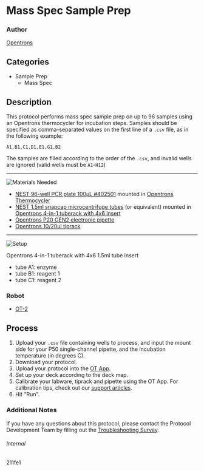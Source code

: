 # Mass Spec Sample Prep

### Author
[Opentrons](https://opentrons.com/)



## Categories
* Sample Prep
	* Mass Spec

## Description
This protocol performs mass spec sample prep on up to 96 samples using an Opentrons thermocycler for incubation steps. Samples should be specified as comma-separated values on the first line of a `.csv` file, as in the following example:
```
A1,B1,C1,D1,E1,G1,B2
```

The samples are filled according to the order of the `.csv`, and invalid wells are ignored (valid wells must be `A1`-`H12`)

---
![Materials Needed](https://s3.amazonaws.com/opentrons-protocol-library-website/custom-README-images/001-General+Headings/materials.png)

* [NEST 96-well PCR plate 100µL #402501](http://www.cell-nest.com/page94?_l=en&product_id=97&product_category=96) mounted in [Opentrons Thermocycler](https://shop.opentrons.com/collections/hardware-modules/products/thermocycler-module)
* [NEST 1.5ml snapcap microcentrifuge tubes](https://shop.opentrons.com/collections/verified-consumables/products/nest-microcentrifuge-tubes) (or equivalent) mounted in [Opentrons 4-in-1 tuberack with 4x6 insert](https://shop.opentrons.com/collections/verified-labware/products/tube-rack-set-1)
* [Opentrons P20 GEN2 electronic pipette](https://shop.opentrons.com/collections/ot-2-pipettes/products/single-channel-electronic-pipette)
* [Opentrons 10/20ul tiprack](https://shop.opentrons.com/collections/opentrons-tips/products/opentrons-10ul-tips)


---
![Setup](https://s3.amazonaws.com/opentrons-protocol-library-website/custom-README-images/001-General+Headings/Setup.png)

Opentrons 4-in-1 tuberack with 4x6 1.5ml tube insert
* tube A1: enzyme
* tube B1: reagent 1
* tube C1: reagent 2

### Robot
* [OT-2](https://opentrons.com/ot-2)

## Process
1. Upload your `.csv` file containing wells to process, and input the mount side for your P50 single-channel pipette, and the incubation temperature (in degrees C).
2. Download your protocol.
3. Upload your protocol into the [OT App](https://opentrons.com/ot-app).
4. Set up your deck according to the deck map.
5. Calibrate your labware, tiprack and pipette using the OT App. For calibration tips, check out our [support articles](https://support.opentrons.com/en/collections/1559720-guide-for-getting-started-with-the-ot-2).
6. Hit "Run".

### Additional Notes
If you have any questions about this protocol, please contact the Protocol Development Team by filling out the [Troubleshooting Survey](https://protocol-troubleshooting.paperform.co/).

###### Internal
211fe1

